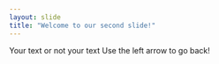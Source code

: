 ```yaml
---
layout: slide
title: "Welcome to our second slide!"
---
```

Your text or not your text
Use the left arrow to go back!
